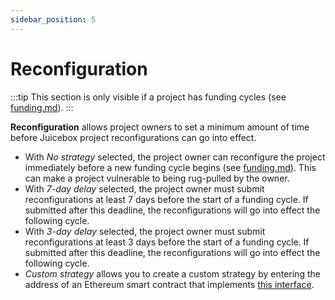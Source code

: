 ```yaml
---
sidebar_position: 5
---
```


# Reconfiguration

:::tip
This section is only visible if a project has funding cycles (see [funding.md](funding.md "mention")).
:::

**Reconfiguration** allows project owners to set a minimum amount of time before Juicebox project reconfigurations can go into effect.

* With _No strategy_ selected, the project owner can reconfigure the project immediately before a new funding cycle begins (see [funding.md](funding.md "mention")). This can make a project vulnerable to being rug-pulled by the owner.
* With _7-day delay_ selected, the project owner must submit reconfigurations at least 7 days before the start of a funding cycle. If submitted after this deadline, the reconfigurations will go into effect the following cycle.
* With _3-day delay_ selected, the project owner must submit reconfigurations at least 3 days before the start of a funding cycle. If submitted after this deadline, the reconfigurations will go into effect the following cycle.
* _Custom strategy_ allows you to create a custom strategy by entering the address of an Ethereum smart contract that implements [this interface](https://github.com/jbx-protocol/juice-contracts-v1/blob/05828d57e3a27580437fc258fe9041b2401fc044/contracts/FundingCycles.sol).
